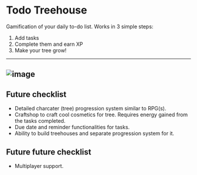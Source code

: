 # Todo Treehouse
Gamification of your daily to-do list. Works in 3 simple steps:

1. Add tasks
2. Complete them and earn XP
3. Make your tree grow!

---
![image](https://i.imgur.com/zIFWlZd.png)
---

## Future checklist

- Detailed charcater (tree) progression system similar to RPG(s).
- Craftshop to craft cool cosmetics for tree. Requires energy gained from the tasks completed.
- Due date and reminder functionalities for tasks.
- Ability to build treehouses and separate progression system for it.

## Future future checklist

- Multiplayer support.